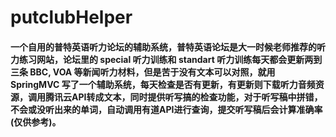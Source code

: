 # putclubHelper
####  一个自用的普特英语听力论坛的辅助系统，普特英语论坛是大一时候老师推荐的听力练习网站，论坛里的 special 听力训练和 standart 听力训练每天都会更新两到三条 BBC, VOA 等新闻听力材料，但是苦于没有文本可以对照，就用 SpringMVC 写了一个辅助系统，每天检查是否有更新，有更新则下载听力音频资源，调用腾讯云API转成文本，同时提供听写搞的检查功能，对于听写稿中拼错，不会或没听出来的单词，自动调用有道API进行查询，提交听写稿后会计算准确率(仅供参考)。
